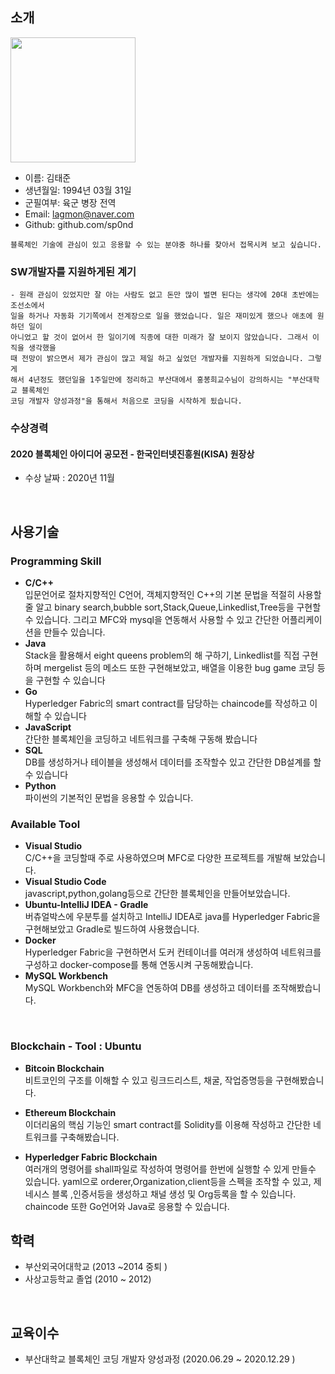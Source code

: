 ## 소개
<img src="https://user-images.githubusercontent.com/67685987/102018486-d9a5eb00-3db0-11eb-9510-9111cbd07a20.jpg" width="200">

- 이름: 김태준
- 생년월일: 1994년 03월 31일
- 군필여부: 육군 병장 전역
- Email: lagmon@naver.com
- Github: github.com/sp0nd
```
블록체인 기술에 관심이 있고 응용할 수 있는 분야중 하나를 찾아서 접목시켜 보고 싶습니다.
```
### SW개발자를 지원하게된 계기

```
- 원래 관심이 있었지만 잘 아는 사람도 없고 돈만 많이 벌면 된다는 생각에 20대 초반에는 조선소에서
일을 하거나 자동화 기기쪽에서 전계장으로 일을 했었습니다. 일은 재미있게 했으나 애초에 원하던 일이
아니었고 할 것이 없어서 한 일이기에 직종에 대한 미래가 잘 보이지 않았습니다. 그래서 이직을 생각했을
때 전망이 밝으면서 제가 관심이 많고 제일 하고 싶었던 개발자를 지원하게 되었습니다. 그렇게 
해서 4년정도 했던일을 1주일만에 정리하고 부산대에서 홍봉희교수님이 강의하시는 "부산대학교 블록체인 
코딩 개발자 양성과정"을 통해서 처음으로 코딩을 시작하게 됬습니다.
```

### 수상경력

#### 2020 블록체인 아이디어 공모전 - 한국인터넷진흥원(KISA) 원장상

- 수상 날짜 : 2020년 11월
<br>

## 사용기술

### Programming Skill

- **C/C++**<br>입문언어로 절차지향적인 C언어, 객체지향적인 C++의 기본 문법을 적절히 사용할 줄 알고  binary search,bubble sort,Stack,Queue,Linkedlist,Tree등을 구현할 수 있습니다. 그리고 MFC와 mysql을 연동해서 사용할 수 있고 간단한 어플리케이션을 만들수 있습니다.
- **Java**<br>Stack을 활용해서 eight queens problem의 해 구하기, Linkedlist를 직접 구현하며 mergelist 등의 메소드 또한 구현해보았고, 배열을 이용한 bug game 코딩 등을 구현할 수 있습니다
- **Go**<br>Hyperledger Fabric의 smart contract를 담당하는 chaincode를 작성하고 이해할 수 있습니다
- **JavaScript**<br>간단한 블록체인을 코딩하고 네트워크를 구축해 구동해 봤습니다
- **SQL**<br> DB를 생성하거나 테이블을 생성해서 데이터를 조작할수 있고 간단한 DB설계를 할 수 있습니다
- **Python**<br>파이썬의 기본적인 문법을 응용할 수 있습니다. 

### Available Tool

- **Visual Studio**<br>C/C++을 코딩할때 주로 사용하였으며 MFC로 다양한 프로젝트를 개발해 보았습니다.
- **Visual Studio Code**<br> javascript,python,golang등으로 간단한 블록체인을 만들어보았습니다.
- **Ubuntu-IntelliJ IDEA - Gradle**<br> 버츄얼박스에 우분투를 설치하고 IntelliJ IDEA로 java를 Hyperledger Fabric을 구현해보았고 Gradle로 빌드하여 사용했습니다.
- **Docker**<br> Hyperledger Fabric을 구현하면서 도커 컨테이너를 여러개 생성하여 네트워크를 구성하고 docker-compose를 통해 연동시켜 구동해봤습니다. 
- **MySQL Workbench**<br> MySQL Workbench와 MFC을 연동하여 DB를 생성하고 데이터를 조작해봤습니다.

<br>

### Blockchain - Tool : Ubuntu

- **Bitcoin Blockchain**<br>비트코인의 구조를 이해할 수 있고 링크드리스트, 채굴, 작업증명등을 구현해봤습니다.

- **Ethereum Blockchain**<br>이더리움의 핵심 기능인 smart contract를 Solidity를 이용해 작성하고 간단한 네트워크를 구축해봤습니다.

- **Hyperledger Fabric Blockchain**<br>여러개의 명령어를 shall파일로 작성하여 명령어를 한번에 실행할 수 있게 만들수 있습니다. yaml으로 orderer,Organization,client등을 스펙을 조작할 수 있고,
제네시스 블록 ,인증서등을 생성하고 채널 생성 및 Org등록을 할 수 있습니다. chaincode 또한 Go언어와
Java로 응용할 수 있습니다.


## 학력

- 부산외국어대학교 (2013 ~2014 중퇴 )
- 사상고등학교 졸업 (2010 ~ 2012)

<br>

## 교육이수

- 부산대학교 블록체인 코딩 개발자 양성과정 (2020.06.29 ~ 2020.12.29 )
<br>
